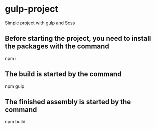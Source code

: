 # gulp-project

Simple project with gulp and Scss

## Before starting the project, you need to install the packages with the command
npm i

## The build is started by the command
npm gulp

## The finished assembly is started by the command
npm build
